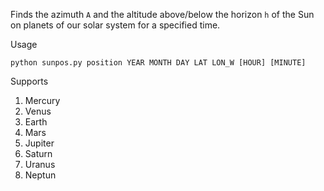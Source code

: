 Finds the azimuth `A` and the altitude above/below the horizon `h` of the Sun on planets of our solar system for a specified time.

Usage

```
python sunpos.py position YEAR MONTH DAY LAT LON_W [HOUR] [MINUTE]
```

Supports

1. Mercury
2. Venus
3. Earth
4. Mars
5. Jupiter
6. Saturn
7. Uranus
8. Neptun

